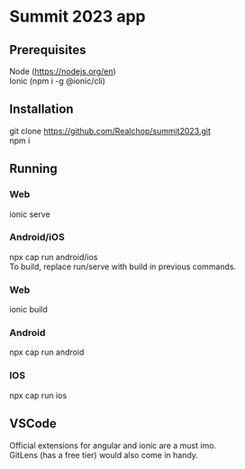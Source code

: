 # Summit 2023 app

## Prerequisites
Node (https://nodejs.org/en)  
Ionic (npm i -g @ionic/cli) 

## Installation
git clone https://github.com/Realchop/summit2023.git  
npm i

## Running
### Web
ionic serve
### Android/iOS 
npx cap run android/ios  
To build, replace run/serve with build in previous commands.


### Web
ionic build
### Android 
npx cap run android
### IOS
npx cap run ios


## VSCode
Official extensions for angular and ionic are a must imo.  
GitLens (has a free tier) would also come in handy.
